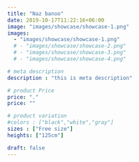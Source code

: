 ```yaml
---
title: "Naz banoo"
date: 2019-10-17T11:22:16+06:00
image: "images/showcase/showcase-1.png"
images: 
  - "images/showcase/showcase-1.png"
  # - "images/showcase/showcase-2.png"
  # - "images/showcase/showcase-3.png"
  # - "images/showcase/showcase-4.png"

# meta description
description : "this is meta description"

# product Price
price: "."
price: ""

# product variation
#colors : ["black","white","gray"]
sizes : ["Free size"]
heights: ["125cm"]

draft: false
---
```


<!-- Apple Watch is a line of smartwatches produced by Apple Inc. It incorporates fitness tracking and health-oriented capabilities with integration with iOS and other Apple products and services. -->